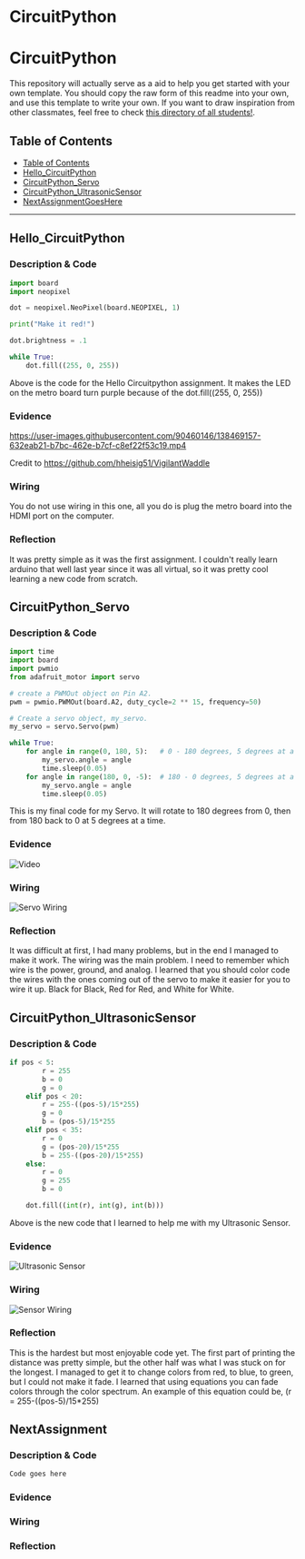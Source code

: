 # CircuitPython

# CircuitPython
This repository will actually serve as a aid to help you get started with your own template.  You should copy the raw form of this readme into your own, and use this template to write your own.  If you want to draw inspiration from other classmates, feel free to check [this directory of all students!](https://github.com/chssigma/Class_Accounts).
## Table of Contents
* [Table of Contents](#TableOfContents)
* [Hello_CircuitPython](#Hello_CircuitPython)
* [CircuitPython_Servo](#CircuitPython_Servo)
* [CircuitPython_UltrasonicSensor](#CircuitPython_UltrasonicSensor)
* [NextAssignmentGoesHere](#NextAssignment)
---

## Hello_CircuitPython

### Description & Code

```python
import board
import neopixel

dot = neopixel.NeoPixel(board.NEOPIXEL, 1)

print("Make it red!")

dot.brightness = .1

while True:
    dot.fill((255, 0, 255))

```
Above is the code for the Hello Circuitpython assignment. It makes the LED on the metro board turn purple because of the dot.fill((255, 0, 255)) 


### Evidence



https://user-images.githubusercontent.com/90460146/138469157-632eab21-b7bc-462e-b7cf-c8ef22f53c19.mp4

Credit to https://github.com/hheisig51/VigilantWaddle


### Wiring

You do not use wiring in this one, all you do is plug the metro board into the HDMI port on the computer.

### Reflection

It was pretty simple as it was the first assignment. I couldn't really learn arduino that well last year since it was all virtual, so it was  pretty cool learning a new code from scratch.


## CircuitPython_Servo

### Description & Code

```python
import time
import board
import pwmio
from adafruit_motor import servo

# create a PWMOut object on Pin A2.
pwm = pwmio.PWMOut(board.A2, duty_cycle=2 ** 15, frequency=50)

# Create a servo object, my_servo.
my_servo = servo.Servo(pwm)

while True:
    for angle in range(0, 180, 5):   # 0 - 180 degrees, 5 degrees at a time.
        my_servo.angle = angle
        time.sleep(0.05)
    for angle in range(180, 0, -5):  # 180 - 0 degrees, 5 degrees at a time.
        my_servo.angle = angle
        time.sleep(0.05)

```
This is my final code for my Servo. It will rotate to 180 degrees from 0, then from 180 back to 0 at 5 degrees at a time. 

### Evidence

![Video](https://user-images.githubusercontent.com/90460146/133450204-ae1c807d-1da8-4b4b-83ce-24062d0f11ea.gif)

### Wiring

![Servo Wiring](https://user-images.githubusercontent.com/90460146/133452674-86a69bfd-a632-4746-9df8-652005c39daa.png)


### Reflection

It was difficult at first, I had many problems, but in the end I managed to make it work. The wiring was the main problem. I need to remember which wire is the power, ground, and analog. I learned that you should color code the wires with the ones coming out of the servo to make it easier for you to wire it up. Black for Black, Red for Red, and White for White.


## CircuitPython_UltrasonicSensor

### Description & Code

```python
if pos < 5:
        r = 255
        b = 0
        g = 0
    elif pos < 20:
        r = 255-((pos-5)/15*255)
        g = 0
        b = (pos-5)/15*255
    elif pos < 35:
        r = 0
        g = (pos-20)/15*255
        b = 255-((pos-20)/15*255)
    else:
        r = 0
        g = 255
        b = 0

    dot.fill((int(r), int(g), int(b)))

```
Above is the new code that I learned to help me with my Ultrasonic Sensor.


### Evidence

![Ultrasonic Sensor](https://user-images.githubusercontent.com/90460146/134684198-699c4519-523b-4a43-93d7-e3daae6c354a.gif)



### Wiring

![Sensor Wiring](https://user-images.githubusercontent.com/90460146/134685297-a3c4821e-796a-41b9-bf62-2e5d38b66366.png)


### Reflection

This is the hardest but most enjoyable code yet. The first part of printing the distance was pretty simple, but the other half was what I was stuck on for the longest. I managed to get it to change colors from red, to blue, to green, but I could not make it fade. I learned that using equations you can fade colors through the color spectrum. An example of this equation could be, (r = 255-((pos-5)/15*255)



## NextAssignment

### Description & Code

```python
Code goes here

```

### Evidence

### Wiring

### Reflection

